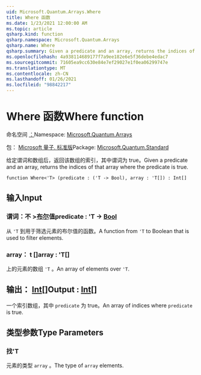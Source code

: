 ```yaml
---
uid: Microsoft.Quantum.Arrays.Where
title: Where 函数
ms.date: 1/23/2021 12:00:00 AM
ms.topic: article
qsharp.kind: function
qsharp.namespace: Microsoft.Quantum.Arrays
qsharp.name: Where
qsharp.summary: Given a predicate and an array, returns the indices of that array where the predicate is true.
ms.openlocfilehash: 4a938114689177f7a9ee182e6e5f36debe4edac7
ms.sourcegitcommit: 71605ea9cc630e84e7ef29027e1f0ea06299747e
ms.translationtype: MT
ms.contentlocale: zh-CN
ms.lasthandoff: 01/26/2021
ms.locfileid: "98842217"
---
```

# <a name="where-function"></a><span data-ttu-id="82c35-102">Where 函数</span><span class="sxs-lookup"><span data-stu-id="82c35-102">Where function</span></span>

<span data-ttu-id="82c35-103">命名空间 [：](xref:Microsoft.Quantum.Arrays)</span><span class="sxs-lookup"><span data-stu-id="82c35-103">Namespace: [Microsoft.Quantum.Arrays](xref:Microsoft.Quantum.Arrays)</span></span>

<span data-ttu-id="82c35-104">包： [Microsoft 量子. 标准版](https://nuget.org/packages/Microsoft.Quantum.Standard)</span><span class="sxs-lookup"><span data-stu-id="82c35-104">Package: [Microsoft.Quantum.Standard](https://nuget.org/packages/Microsoft.Quantum.Standard)</span></span>


<span data-ttu-id="82c35-105">给定谓词和数组后，返回该数组的索引，其中谓词为 true。</span><span class="sxs-lookup"><span data-stu-id="82c35-105">Given a predicate and an array, returns the indices of that array where the predicate is true.</span></span>

```qsharp
function Where<'T> (predicate : ('T -> Bool), array : 'T[]) : Int[]
```


## <a name="input"></a><span data-ttu-id="82c35-106">输入</span><span class="sxs-lookup"><span data-stu-id="82c35-106">Input</span></span>

### <a name="predicate--t---bool"></a><span data-ttu-id="82c35-107">谓词：不 >[布尔](xref:microsoft.quantum.lang-ref.bool)值</span><span class="sxs-lookup"><span data-stu-id="82c35-107">predicate : 'T -> [Bool](xref:microsoft.quantum.lang-ref.bool)</span></span>

<span data-ttu-id="82c35-108">从 `'T` 到用于筛选元素的布尔值的函数。</span><span class="sxs-lookup"><span data-stu-id="82c35-108">A function from `'T` to Boolean that is used to filter elements.</span></span>


### <a name="array--t"></a><span data-ttu-id="82c35-109">array： t []</span><span class="sxs-lookup"><span data-stu-id="82c35-109">array : 'T[]</span></span>

<span data-ttu-id="82c35-110">上的元素的数组 `'T` 。</span><span class="sxs-lookup"><span data-stu-id="82c35-110">An array of elements over `'T`.</span></span>



## <a name="output--int"></a><span data-ttu-id="82c35-111">输出： [Int](xref:microsoft.quantum.lang-ref.int)[]</span><span class="sxs-lookup"><span data-stu-id="82c35-111">Output : [Int](xref:microsoft.quantum.lang-ref.int)[]</span></span>

<span data-ttu-id="82c35-112">一个索引数组，其中 `predicate` 为 true。</span><span class="sxs-lookup"><span data-stu-id="82c35-112">An array of indices where `predicate` is true.</span></span>

## <a name="type-parameters"></a><span data-ttu-id="82c35-113">类型参数</span><span class="sxs-lookup"><span data-stu-id="82c35-113">Type Parameters</span></span>

### <a name="t"></a><span data-ttu-id="82c35-114">找</span><span class="sxs-lookup"><span data-stu-id="82c35-114">'T</span></span>

<span data-ttu-id="82c35-115">元素的类型 `array` 。</span><span class="sxs-lookup"><span data-stu-id="82c35-115">The type of `array` elements.</span></span>